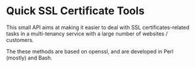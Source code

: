 # Quick SSL Certificate Tools #

This small API aims at making it easier to deal with SSL certificates-related tasks in a multi-tenancy service with a large number of websites / customers.

The these methods are based on openssl, and are developed in Perl (mostly) and
Bash.
